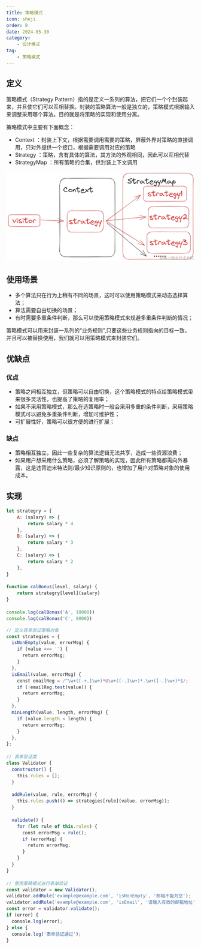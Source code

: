 ```yaml
---
title: 策略模式
icon: sheji
order: 8
date: 2024-05-30
category:
    - 设计模式
tag:
    - 策略模式
---
```


## 定义

策略模式（Strategy Pattern）指的是定义一系列的算法，把它们一个个封装起来，并且使它们可以互相替换。封装的策略算法一般是独立的，策略模式根据输入来调整采用哪个算法。⽬的就是将策略的实现和使用分离。

策略模式中主要有下面概念：

- Context ：封装上下文，根据需要调用需要的策略，屏蔽外界对策略的直接调用，只对外提供一个接口，根据需要调用对应的策略
- Strategy ：策略，含有具体的算法，其方法的外观相同，因此可以互相代替
- StrategyMap ：所有策略的合集，供封装上下文调用

![ ](/img/designPattern/策略模式.png)

## 使用场景

- 多个算法只在行为上稍有不同的场景，这时可以使用策略模式来动态选择算法；
- 算法需要自由切换的场景；
- 有时需要多重条件判断，那么可以使用策略模式来规避多重条件判断的情况；

策略模式可以⽤来封装⼀系列的“业务规则”,只要这些业务规则指向的⽬标⼀致，并且可以被替换使⽤，我们就可以⽤策略模式来封装它们。

## 优缺点

### 优点

- 策略之间相互独立，但策略可以自由切换，这个策略模式的特点给策略模式带来很多灵活性，也提高了策略的复用率；
- 如果不采用策略模式，那么在选策略时一般会采用多重的条件判断，采用策略模式可以避免多重条件判断，增加可维护性；
- 可扩展性好，策略可以很方便的进行扩展；

### 缺点

- 策略相互独立，因此一些复杂的算法逻辑无法共享，造成一些资源浪费；
- 如果用户想采用什么策略，必须了解策略的实现，因此所有策略都需向外暴露，这是违背迪米特法则/最少知识原则的，也增加了用户对策略对象的使用成本。

## 实现

```js
let strategry = {
    A: (salary) => {
        return salary * 4
    },
    B: (salary) => {
        return salary * 3
    },
    C: (salary) => {
        return salary * 2
    },
}

function calBonus(level, salary) {
    return strategry[level](salary)
}

console.log(calBonus('A', 10000))
console.log(calBonus('C', 8000))
```

```js
// 定义表单验证策略对象
const strategies = {
  isNonEmpty(value, errorMsg) {
    if (value === '') {
      return errorMsg;
    }
  },
  isEmail(value, errorMsg) {
    const emailReg = /^\w+([-+.]\w+)*@\w+([-.]\w+)*.\w+([-.]\w+)*$/;
    if (!emailReg.test(value)) {
      return errorMsg;
    }
  },
  minLength(value, length, errorMsg) {
    if (value.length < length) {
      return errorMsg;
    }
  },
};
​
// 表单验证类
class Validator {
  constructor() {
    this.rules = [];
  }
​
  addRule(value, rule, errorMsg) {
    this.rules.push(() => strategies[rule](value, errorMsg));
  }
​
  validate() {
    for (let rule of this.rules) {
      const errorMsg = rule();
      if (errorMsg) {
        return errorMsg;
      }
    }
  }
}
​
// 使用策略模式进行表单验证
const validator = new Validator();
validator.addRule('example@example.com', 'isNonEmpty', '邮箱不能为空');
validator.addRule('example@example.com', 'isEmail', '请输入有效的邮箱地址');
const error = validator.validate();
if (error) {
  console.log(error);
} else {
  console.log('表单验证通过');
}
```
